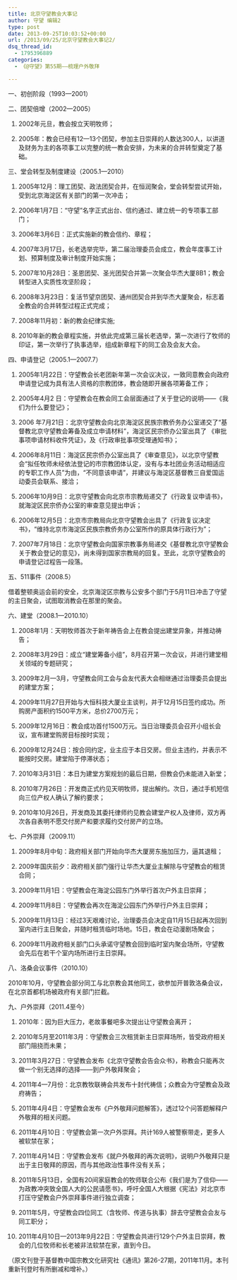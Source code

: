 ```yaml
---
title: 北京守望教会大事记
author: 守望 编辑2
type: post
date: 2013-09-25T10:03:52+00:00
url: /2013/09/25/北京守望教会大事记2/
dsq_thread_id:
  - 1795396889
categories:
  - 《@守望》第55期——梳理户外敬拜

---
```

<!--more-->

一、初创阶段（1993—2001）

二、团契倍增（2002—2005）

1. 2002年元旦，教会按立天明牧师；

2. 2005年：教会已经有12—13个团契，参加主日崇拜的人数达300人，以讲道及财务为主的各项事工以完整的统一教会安排，为未来的合并转型奠定了基础。

三、堂会转型及制度建设（2005.1—2010）

1. 2005年12月：理工团契、政法团契合并，在恒润聚会，堂会转型尝试开始，受到北京海淀区有关部门的第一次冲击；

2. 2006年1月7日：“守望”名字正式出台、信约通过、建立统一的专项事工部门；

3. 2006年3月6日：正式实施新的教会信约、章程；

4. 2007年3月17日，长老选举完毕，第二届治理委员会成立，教会年度事工计划、预算制度及审计制度开始实施；

5. 2007年10月28日：圣恩团契、圣光团契合并第一次聚会华杰大厦8B1；教会转型进入实质性攻坚阶段；

6. 2008年3月23日：复活节望京团契、通州团契合并到华杰大厦聚会，标志着全教会的合并转型过程正式完成；

7. 2008年11月初：新的教会纪律实施;

8. 2010年新的教会章程实施，并依此完成第三届长老选举，第一次进行了牧师的印证，第一次举行了执事选举，组成新章程下的同工会及会友大会。

四、申请登记（2005.1—2007.7）

1. 2005年1月22日：守望教会长老团新年第一次会议决议，一致同意教会向政府申请登记成为具有法人资格的宗教团体，教会随即开展各项筹备工作；

2. 2005年4月2 日：守望教会在教会同工会层面通过了关于登记的说明——《我们为什么要登记》；

3. 2006 年7月21日：北京守望教会向北京海淀区民族宗教侨务办公室递交了“基督教北京守望教会筹备及成立申请材料”，海淀区民宗侨办公室出具了 《审批事项申请材料收件凭证》，及《行政审批事项受理通知书》；

4. 2006年8月11日：海淀区民宗侨办公室出具了《审查意见》，以北京守望教会“拟任牧师未经依法登记的市宗教团体认定，没有与本社团业务活动相适应的专职工作人员”为由，“不同意该申请”，并建议与海淀区基督教三自爱国运动委员会联系、接洽；

5. 2006年10月9日：北京守望教会向北京市宗教局递交了《行政复议申请书》，就海淀区民宗侨办公室的审查意见提出申诉；

6. 2006年12月5日：北京市宗教局向北京守望教会出具了《行政复议决定书》，“维持北京市海淀区民族宗教侨务办公室所作的原具体行政行为”；

7. 2007年7月18日：北京守望教会向国家宗教事务局递交《基督教北京守望教会关于教会登记的意见》，尚未得到国家宗教局的回复。至此，北京守望教会的申请登记过程告一段落。

五、511事件（2008.5）

借着整顿奥运会前的安全，北京海淀区宗教与公安多个部门于5月11日冲击了守望的主日聚会，试图取消教会在那里的聚会。

六、建堂（2008.1—2010.10）

1. 2008年1月：天明牧师首次于新年祷告会上在教会提出建堂异象，并推动祷告；

2. 2008年3月29日：成立“建堂筹备小组”，8月召开第一次会议，并进行建堂相关领域的专题研究；

3. 2009年2月—3月，守望教会同工会与会友代表大会相继通过治理委员会提出的建堂方案；

4. 2009年11月27日开始与大恒科技大厦业主谈判，并于12月15日签约成功。所购房产面积约1500平方米，总价2700万元；

5. 2009年12月16日：教会成功首付1500万元。当日治理委员会召开小组长会议，宣布建堂购房目标按时实现；

6. 2009年12月24日：按合同约定，业主应于本日交房。但业主违约，并表示不能按时交房。建堂陷于停滞状态；

7. 2010年3月31日：本日为建堂方案规划的最后日期，但教会仍未能进入新堂；

8. 2010年7月26日：开发商正式约见天明牧师，提出解约。次日，通过手机短信向三位产权人确认了解约要求；

9. 2010年10月26日，开发商及其委托律师约见教会建堂产权人及律师，双方再次各自表明不愿交付房产和要求履约交付房产的立场。

七、户外崇拜（2009.11）

1. 2009年8月中旬：政府相关部门开始向华杰大厦房东施加压力，逼其退租；

2. 2009年国庆前夕：政府相关部门强行让华杰大厦业主解除与守望教会的租赁合同；

3. 2009年11月1日：守望教会在海淀公园东门外举行首次户外主日崇拜；

4. 2009年11月8日：守望教会再次在海淀公园东门外举行户外主日崇拜；

5. 2009年11月13日：经过3天艰难讨论，治理委员会决定自11月15日起再次回到室内进行主日聚会，并随时租赁临时场地。15日，教会在动漫剧场聚会；

6. 2009年11月政府相关部门口头承诺守望教会回到临时室内聚会场所，守望教会先后在若干个室内场所进行主日崇拜。

八、洛桑会议事件（2010.10）

2010年10月，守望教会部分同工与北京教会其他同工，欲参加开普敦洛桑会议，在北京首都机场被政府有关部门拦截。

九、户外崇拜（2011.4至今）

1. 2010年：因为巨大压力，老故事餐吧多次提出让守望教会离开；

2. 2010年5月至2011年3月：守望教会三次租赁新主日崇拜场所，皆受政府相关部门阻挠而未果；

3. 2011年3月27日：守望教会发布《北京守望教会告会众书》，称教会只能再次做一个别无选择的选择——到户外敬拜聚会；

4. 2011年4—7月份：北京教牧联祷会共发布十封代祷信；众教会为守望教会及政府祷告；

5. 2011年4月4日：守望教会发布《户外敬拜问题解答》，透过12个问答题解释户外敬拜的相关问题。

6. 2011年4月10日：守望教会第一次户外崇拜。共计169人被警察带走，更多人被软禁在家；

7. 2011年4月14日：守望教会发布《就户外敬拜的再次说明》，说明户外敬拜只是出于主日敬拜的原因，而与其他政治性事件没有关系；

9. 2011年5月13日，全国有20间家庭教会的牧师联合公布《我们是为了信仰——为政教冲突致全国人大的公民请愿书》，呼吁全国人大根据《宪法》对北京市打压守望教会户外崇拜事件进行独立调查；

10. 2011年5月，守望教会四位同工（含牧师、传道与执事）辞去守望教会会友与同工职分；

11. 2011年4月10日—2013年9月22日：守望教会共进行129个户外主日崇拜，教会的几位牧师和长老被非法软禁在家，直到今日。

（原文刊登于基督教中国宗教文化研究社《通讯》第26-27期，2011年11月。本刊重新刊登时有所删减和增补。）

&nbsp;